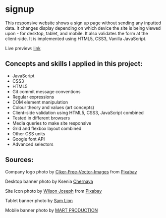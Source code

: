 # signup
This responsive website shows a sign up page without sending any inputted data. It changes display depending on which device the site is being viewed upon - for desktop, tablet, and mobile. It also validates the form at the client-side. It is implemented using HTML5, CSS3, Vanilla JavaScript.

Live preview: [link](https://belle-cmd.github.io/signup/)


## Concepts and skills I applied in this project:
- JavaScript
- CSS3
- HTML5
- Git commit message conventions
- Regular expressions
- DOM element manipulation
- Colour theory and values (art concepts)
- Client-side validation using HTML5, CSS3, JavaScript combined
- Tested in different browsers
- Media queries to make site responsive
- Grid and flexbox layout combined
- Other CSS units
- Google font API
- Advanced selectors


## Sources:
Company logo photo by [Clker-Free-Vector-Images](https://pixabay.com/users/clker-free-vector-images-3736/?utm_source=link-attribution&amp;utm_medium=referral&amp;utm_campaign=image&amp;utm_content=311732) from [Pixabay](https://pixabay.com//?utm_source=link-attribution&amp;utm_medium=referral&amp;utm_campaign=image&amp;utm_content=311732)

Desktop banner photo by Ksenia [Chernaya](https://www.pexels.com/photo/assorted-apparel-and-accessories-for-dress-sewing-in-tailor-atelier-3965557/)

Site Icon photo by [Wilson Joseph](https://pixabay.com/users/tuktukdesign-3181967/?utm_source=link-attribution&amp;utm_medium=referral&amp;utm_campaign=image&amp;utm_content=1641918) from [Pixabay](https://pixabay.com//?utm_source=link-attribution&amp;utm_medium=referral&amp;utm_campaign=image&amp;utm_content=1641918)

Tablet banner photo by [Sam Lion](https://www.pexels.com/photo/cheerful-asian-female-customer-standing-among-hanging-clothes-in-store-and-smiling-5710153/) 

Mobile banner photo by [MART  PRODUCTION](https://www.pexels.com/photo/hanged-denim-clothing-7679722/)